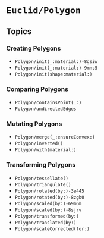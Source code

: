 # ``Euclid/Polygon``

## Topics

### Creating Polygons

- ``Polygon/init(_:material:)-8gsiw``
- ``Polygon/init(_:material:)-9mns5``
- ``Polygon/init(shape:material:)``

### Comparing Polygons

- ``Polygon/containsPoint(_:)``
- ``Polygon/undirectedEdges``

### Mutating Polygons

- ``Polygon/merge(_:ensureConvex:)``
- ``Polygon/inverted()``
- ``Polygon/with(material:)``

### Transforming Polygons

- ``Polygon/tessellate()``
- ``Polygon/triangulate()``
- ``Polygon/rotated(by:)-3e445``
- ``Polygon/rotated(by:)-8zgb0``
- ``Polygon/scaled(by:)-69m6m``
- ``Polygon/scaled(by:)-8sjrv``
- ``Polygon/transformed(by:)``
- ``Polygon/translated(by:)``
- ``Polygon/scaleCorrected(for:)``
